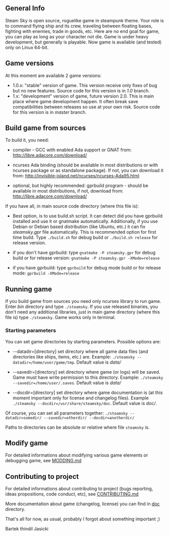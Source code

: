 ## General Info

Steam Sky is open source, roguelike game in steampunk theme. Your role is to 
command flying ship and its crew, traveling between floating bases, fighting 
with enemies, trade in goods, etc. Here are no end goal for game, you can play
as long as your character not die. Game is under heavy development, but 
generally is playable. Now game is available (and tested) only on Linux 
64-bit.

## Game versions
At this moment are available 2 game versions:
- 1.0.x: "stable" version of game. This version receive only fixes of bug but
  no new features. Source code for this version is in *1.0* branch.
- 1.x: "development" version of game, future version 2.0. This is main place
  where game development happen. It often break save compatibilities between
  releases so use at your own risk. Source code for this version is in *master*
  branch.

## Build game from sources
To build it, you need:

* compiler - GCC with enabled Ada support or GNAT from: 
  http://libre.adacore.com/download/

* ncurses Ada binding (should be available in most distributions or with ncurses 
  package or as standalone package). If not, you can download it from:
  http://invisible-island.net/ncurses/ncurses-Ada95.html

* optional, but highly recommended:  gprbuild program - should be available in most 
  distributions, if not, download from: http://libre.adacore.com/download/


If you have all, in main source code directory (where this file is):

* Best option, is to use build.sh script. It can detect did you have gprbuild
  installed and use it or gnatmake automatically. Additionally, if you use
  Debian or Debian based distribution (like Ubuntu, etc.) it can fix
  *steamsky.gpr* file automatically. This is recommended option for first time
  build. Type `./build.sh` for debug build or `./build.sh release` for release
  version.

* if you don't have gprbuild: type `gnatmake -P steamsky.gpr` for debug build 
  or for release version: `gnatmake -P steamsky.gpr -XMode=release`

* if you have gprbuild: type `gprbuild` for debug mode build or for release 
  mode: `gprbuild -XMode=release`


## Running game
If you build game from sources you need only ncurses library to run game. Enter
*bin* directory and type `./steamsky`.
If you use released binaries, you don't need any additional libraries, just in
main game directory (where this file is) type `./steamsky`.
Game works only in terminal.

### Starting parameters
You can set game directories by starting parameters. Possible options are:

* --datadir=[directory] set directory where all game data files (and
  directories like ships, items, etc.) are. Example: `./steamsky
  --datadir=/home/user/game/tmp`. Default value is *data/*

* --savedir=[directory] set directory where game (or logs) will be saved. Game
  must have write permission to this directory. Example: `./steamsky
  --savedir=/home/user/.saves`. Default value is *data/*

* --docdir=[directory] set directory where game documentation is (at this
  moment important only for license and changelog files). Example `./steamsky
  --docdir=/usr/share/steamsky/doc`. Default value is *doc/*.

Of course, you can set all parameters together: `./steamsky --datadir=somedir/
--savedir=otherdir/ --docdir=anotherdir/`

Paths to directories can be absolute or relative where file `steamsky` is. 

## Modify game
For detailed informations about modifying various game elements or debugging
game, see [MODDING.md](bin/doc/MODDING.md)

## Contributing to project
For detailed informations about contributing to project (bugs reporting, ideas
propositions, code conduct, etc), see [CONTRIBUTING.md](bin/doc/CONTRIBUTING.md)


More documentation about game (changelog, license) you can find in
[doc](bin/doc) directory.

That's all for now, as usual, probably I forgot about something important ;)

Bartek thindil Jasicki
